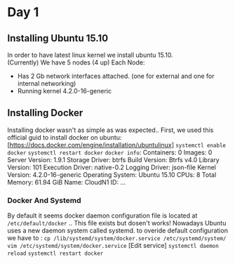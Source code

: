 # Day 1

## Installing Ubuntu 15.10
In order to have latest linux kernel we install ubuntu 15.10.  
(Currently) We have 5 nodes (4 up) Each Node:

- Has 2 Gb network interfaces attached. (one for external and one for internal networking)
- Running kernel 4.2.0-16-generic


## Installing Docker

Installing docker wasn't as simple as was expected..
First, we used this official guid to install docker on ubuntu:
[https://docs.docker.com/engine/installation/ubuntulinux] 
`systemctl enable docker` 
`systemctl restart docker` 
`docker info`: 
  	Containers: 0
    Images: 0
    Server Version: 1.9.1
    Storage Driver: btrfs
    Build Version: Btrfs v4.0
    Library Version: 101
    Execution Driver: native-0.2
    Logging Driver: json-file
    Kernel Version: 4.2.0-16-generic
    Operating System: Ubuntu 15.10
    CPUs: 8
    Total Memory: 61.94 GiB
    Name: CloudN1
    ID: ...

### Docker And Systemd 
By default it seems docker daemon configuration file is located at `/etc/default/docker` .. This file exists but dosen't works! 
Nowadays Ubuntu uses a new daemon system called systemd. to overide default configuration we have to : 
`cp /lib/systemd/system/docker.service /etc/systemd/system/`  
`vim /etc/systemd/system/docker.service` 
[Edit service] 
`systemctl daemon reload` 
`systemctl restart docker` 

